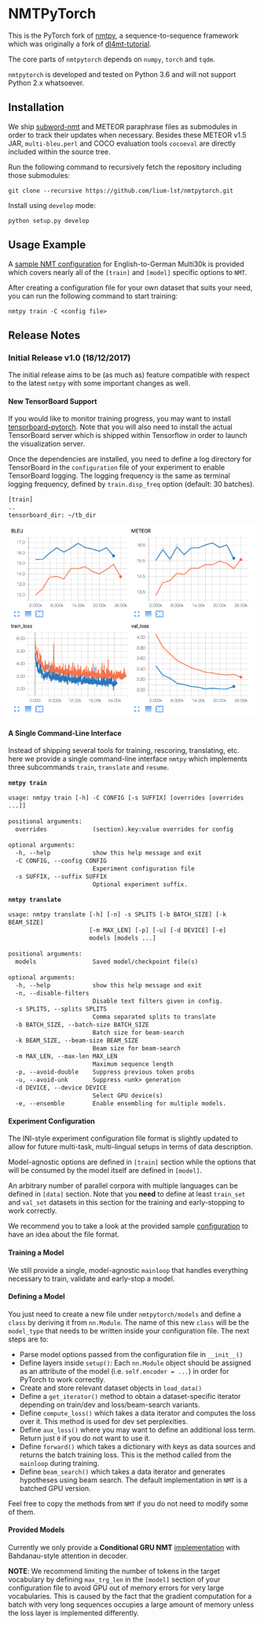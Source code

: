 # NMTPyTorch

This is the PyTorch fork of [nmtpy](https://github.com/lium-lst/nmtpy),
a sequence-to-sequence framework which was originally a fork of
[dl4mt-tutorial](https://github.com/nyu-dl/dl4mt-tutorial).

The core parts of `nmtpytorch` depends on `numpy`, `torch` and `tqdm`.

`nmtpytorch` is developed and tested on Python 3.6 and will not support
Python 2.x whatsoever.

## Installation

We ship [subword-nmt](https://github.com/rsennrich/subword-nmt) and METEOR
paraphrase files as submodules in order to track their updates when
necessary. Besides these METEOR v1.5 JAR, `multi-bleu.perl` and COCO
evaluation tools `cocoeval` are directly included within the source tree.

Run the following command to recursively fetch the repository
including those submodules:

```
git clone --recursive https://github.com/lium-lst/nmtpytorch.git
```

Install using `develop` mode:

```
python setup.py develop
```

## Usage Example

A [sample NMT configuration](examples/multi30k-en-de-bpe10k.conf) for
English-to-German Multi30k is provided which covers nearly all of the `[train]`
and `[model]` specific options to `NMT`.

After creating a configuration file for your own dataset that suits your need,
you can run the following command to start training:

```
nmtpy train -C <config file>
```

## Release Notes

### Initial Release v1.0 (18/12/2017)

The initial release aims to be (as much as) feature compatible with respect
to the latest `nmtpy` with some important changes as well.

#### New TensorBoard Support

If you would like to monitor training progress, you may want to install
[tensorboard-pytorch](https://github.com/lanpa/tensorboard-pytorch). Note that
you will also need to install the actual TensorBoard server which is shipped
within Tensorflow in order to launch the visualization server.

Once the dependencies are installed, you need to define a log directory for
TensorBoard in the `configuration` file of your experiment to enable
TensorBoard logging. The logging frequency is the same as terminal logging
frequency, defined by `train.disp_freq` option (default: 30 batches).

```
[train]
..
tensorboard_dir: ~/tb_dir
```

![tensorboard](docs/tensorboard.png?raw=true "tensorboard")


#### A Single Command-Line Interface

Instead of shipping several tools for training, rescoring, translating, etc.
here we provide a single command-line interface `nmtpy` which implements
three subcommands `train`, `translate` and `resume`.

**`nmtpy train`**

```
usage: nmtpy train [-h] -C CONFIG [-s SUFFIX] [overrides [overrides ...]]

positional arguments:
  overrides             (section).key:value overrides for config

optional arguments:
  -h, --help            show this help message and exit
  -C CONFIG, --config CONFIG
                        Experiment configuration file
  -s SUFFIX, --suffix SUFFIX
                        Optional experiment suffix.

```

**`nmtpy translate`**
```
usage: nmtpy translate [-h] [-n] -s SPLITS [-b BATCH_SIZE] [-k BEAM_SIZE]
                       [-m MAX_LEN] [-p] [-u] [-d DEVICE] [-e]
                       models [models ...]

positional arguments:
  models                Saved model/checkpoint file(s)

optional arguments:
  -h, --help            show this help message and exit
  -n, --disable-filters
                        Disable text filters given in config.
  -s SPLITS, --splits SPLITS
                        Comma separated splits to translate
  -b BATCH_SIZE, --batch-size BATCH_SIZE
                        Batch size for beam-search
  -k BEAM_SIZE, --beam-size BEAM_SIZE
                        Beam size for beam-search
  -m MAX_LEN, --max-len MAX_LEN
                        Maximum sequence length
  -p, --avoid-double    Suppress previous token probs
  -u, --avoid-unk       Suppress <unk> generation
  -d DEVICE, --device DEVICE
                        Select GPU device(s)
  -e, --ensemble        Enable ensembling for multiple models.
```

#### Experiment Configuration

The INI-style experiment configuration file format is slightly updated to
allow for future multi-task, multi-lingual setups in terms of data description.

Model-agnostic options are defined in `[train]` section while the options
that will be consumed by the model itself are defined in `[model]`.

An arbitrary number of parallel corpora with multiple languages can be defined
in `[data]` section. Note that you **need** to define at least
`train_set` and `val_set` datasets in this section for the training and
early-stopping to work correctly.

We recommend you to take a look at the provided sample
[configuration](examples/multi30k-en-de-bpe10k.conf) to have an idea about the file format.

#### Training a Model

We still provide a single, model-agnostic `mainloop` that handles everything
necessary to train, validate and early-stop a model.

#### Defining a Model

You just need to create a new file under `nmtpytorch/models` and define a
`class` by deriving it from `nn.Module`. The name of this new `class` will be the
`model_type` that needs to be written inside your configuration file. The next
steps are to:

 - Parse model options passed from the configuration file in `__init__()`
 - Define layers inside `setup()`: Each `nn.Module` object should be assigned
   as an attribute of the model (i.e. `self.encoder = ...`) in order for
   PyTorch to work correctly.
 - Create and store relevant dataset objects in `load_data()`
 - Define a `get_iterator()` method to obtain a dataset-specific iterator
   depending on train/dev and loss/beam-search variants.
 - Define `compute_loss()` which takes a data iterator and
   computes the loss over it. This method is used for dev set perplexities.
 - Define `aux_loss()` where you may want to define an additional loss term.
   Return just `0` if you do not want to use it.
 - Define `forward()` which takes a dictionary with keys as data sources and
   returns the batch training loss. This is the method called from the `mainloop`
   during training.
 - Define `beam_search()` which takes a data iterator and generates hypotheses
   using beam search. The default implementation in `NMT` is a batched GPU version.

Feel free to copy the methods from `NMT` if you do not need to modify
some of them.

#### Provided Models

Currently we only provide a **Conditional GRU NMT** [implementation](nmtpytorch/models/nmt.py)
with Bahdanau-style attention in decoder.

**NOTE**: We recommend limiting the number of tokens in the target vocabulary
by defining `max_trg_len` in the `[model]` section of your configuration file
to avoid GPU out of memory errors for very large vocabularies. This is caused
by the fact that the gradient computation for a batch with very long sequences
occupies a large amount of memory unless the loss layer is implemented differently.
